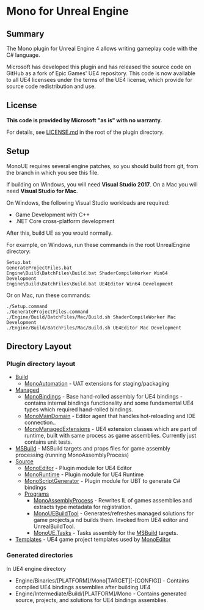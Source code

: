 # Mono for Unreal Engine

## Summary

The Mono plugin for Unreal Engine 4 allows writing gameplay code with the C# language.

Microsoft has developed this plugin and has released the source code on GitHub as a fork
of Epic Games' UE4 repository. This code is now available to all UE4 licensees under the terms
of the UE4 license, which provide for source code redistribution and use.

## License

**This code is provided by Microsoft "as is" with no warranty.**

For details, see [LICENSE.md](LICENSE.md) in the root of the plugin directory.

## Setup

MonoUE requires several engine patches, so you should build from git, from the branch in which you see this file.

If building on Windows, you will need **Visual Studio 2017**. On a Mac you will need **Visual Studio for Mac**.

On Windows, the following Visual Studio workloads are required:

* Game Development with C++
* .NET Core cross-platform development

After this, build UE as you would normally.

For example, on Windows, run these commands in the root UnrealEngine directory:

```
Setup.bat
GenerateProjectFiles.bat
Engine\Build\BatchFiles\Build.bat ShaderCompileWorker Win64 Development
Engine\Build\BatchFiles\Build.bat UE4Editor Win64 Development
```

Or on Mac, run these commands:

```
./Setup.command
./GenerateProjectFiles.command
./Engine/Build/BatchFiles/Mac/Build.sh ShaderCompileWorker Mac Development
./Engine/Build/BatchFiles/Mac/Build.sh UE4Editor Mac Development
```

## Directory Layout

### Plugin directory layout

* [Build](Build)
  * [MonoAutomation](Build/MonoAutomation) - UAT extensions for staging/packaging
* [Managed](Managed)
  * [MonoBindings](Managed/MonoBindings) - Base hand-rolled assembly for UE4 bindings - contains internal bindings functionality and some fundamental UE4 types which required hand-rolled bindings.
  * [MonoMainDomain](Managed/MonoMainDomain) - Editor agent that handles hot-reloading and IDE connection..
  * [MonoManagedExtensions](Managed/MonoManagedExtensions) - UE4 extension classes which are part of runtime, built with same process as game assemblies. Currently just contains unit tests.
* [MSBuild](MSBuild) - MSBuild targets and props files for game assembly processing (running MonoAssemblyProcess)
* [Source](Source)
  * [MonoEditor](Source/MonoEditor) - Plugin module for UE4 Editor
  * [MonoRuntime](Source/MonoRuntime) - Plugin module for UE4 Runtime
  * [MonoScriptGenerator](Source/MonoScriptGenerator) - Plugin module for UBT to generate C# bindings
  * [Programs](Source/Programs)
    * [MonoAssemblyProcess](Source/Programs/MonoAssemblyProcess) - Rewrites IL of games assemblies and extracts type metadata for registration.
    * [MonoUEBuildTool](Source/Programs/MonoUEBuildTool) - Generates/refreshes managed solutions for game projects,a nd builds them. Invoked from UE4 editor and UnrealBuildTool.
    * [MonoUE.Tasks](Source/Programs/MonoUE.Tasks) - Tasks assembly for the [MSBuild](MSBuild) targets.
* [Templates](Templates) - UE4 game project templates used by [MonoEditor](Source/MonoEditor)

### Generated directories

In UE4 engine directory

* Engine/Binaries/[PLATFORM]/Mono[TARGET][-[CONFIG]] - Contains compiled UE4 bindings assemblies after building UE4
* Engine/Intermediate/Build/[PLATFORM]/Mono - Contains generated source, projects, and solutions for UE4 bindings assemblies.
